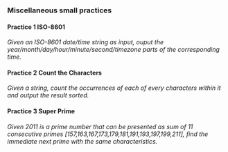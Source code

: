 ### Miscellaneous small practices

#### Practice 1 ISO-8601

*Given an ISO-8601 date/time string as input, ouput the year/month/day/hour/minute/second/timezone parts of the corresponding time.*

#### Practice 2 Count the Characters

*Given a string, count the occurrences of each of every characters within it and output the result sorted.*

#### Practice 3 Super Prime

*Given 2011 is a prime number that can be presented as sum of 11 consecutive primes [157,163,167,173,179,181,191,193,197,199,211], find the immediate next prime with the same characteristics.*
